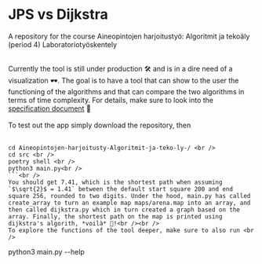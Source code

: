 # JPS vs Dijkstra
A repository for the course Aineopintojen harjoitustyö: Algoritmit ja tekoäly (period 4) Laboratoriotyöskentely<br /><br />

Currently the tool is still under production 🛠️ and is in a dire need of a visualization 🕶️. The goal is to have a tool that can show to the user the functioning of the algorithms and that can compare the two algorithms in terms of time complexity. For details, make sure to look into the [specification document](https://github.com/jakubgrad/Aineopintojen-harjoitusty-Algoritmit-ja-teko-ly-/blob/main/documentation/specification%20document.md) 📎<br /><br />
To test out the app simply download the repository, then <br /><br />
```
cd Aineopintojen-harjoitusty-Algoritmit-ja-teko-ly-/ <br />
cd src <br />
poetry shell <br />
python3 main.py<br />
```<br />
You should get 7.41, which is the shortest path when assuming `$\sqrt{2}$ = 1.41` between the default start square 200 and end square 256, rounded to two digits. Under the hood, main.py has called create_array to turn an example map maps/arena.map into an array, and then called dijkstra.py which in turn created a graph based on the array. Finally, the shortest path on the map is printed using dijkstra's algorith, *voilà* 🥖!<br /><br />
To explore the functions of the tool deeper, make sure to also run <br />
```
python3 main.py --help<br/>
```
